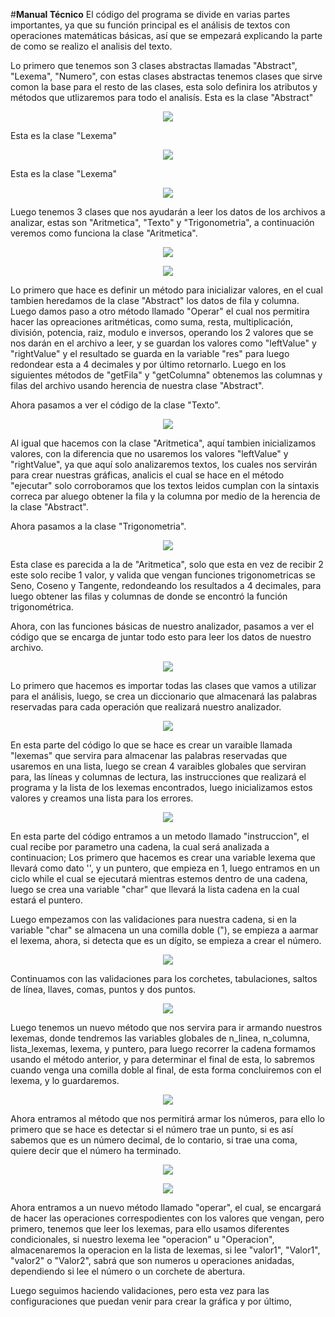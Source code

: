 #**Manual Técnico**
El código del programa se divide en varias partes importantes, ya que su función principal es el análisis de textos con operaciones matemáticas básicas, así que se empezará explicando la parte de como se realizo el analisis del texto.

Lo primero que tenemos son 3 clases abstractas llamadas "Abstract", "Lexema", "Numero", con estas clases abstractas tenemos clases que sirve comon la base para el resto de las clases, esta solo definira los atributos y métodos que utlizaremos para todo el analisís.
Esta es la clase "Abstract"
<p align="center">
  <img src="Img7.png">
</p>
Esta es la clase "Lexema"
<p align="center">
  <img src="Img8.png">
</p>
Esta es la clase "Lexema"
<p align="center">
  <img src="Img9.png">
</p>

Luego tenemos 3 clases que nos ayudarán a leer los datos de los archivos a analizar, estas son "Aritmetica", "Texto" y "Trigonometria", a continuación veremos como funciona la clase "Aritmetica".

<p align="center">
  <img src="Img10.png">
</p>
<p align="center">
  <img src="Img11.png">
</p>
Lo primero que hace es definir un método para inicializar valores, en el cual tambien heredamos de la clase "Abstract" los datos de fila y columna. Luego damos paso a otro método llamado "Operar" el cual nos permitira hacer las opreaciones aritméticas, como suma, resta, multiplicación, división, potencia, raiz, modulo e inversos, operando los 2 valores que se nos darán en el archivo a leer, y se guardan los valores como "leftValue" y "rightValue" y el resultado se guarda en la variable "res" para luego redondear esta a 4 decimales y por último retornarlo.
Luego en los siguientes métodos de "getFila" y "getColumna" obtenemos las columnas y filas del archivo usando herencia de nuestra clase "Abstract".

Ahora pasamos a ver el código de la clase "Texto".
<p align="center">
  <img src="Img12.png">
</p>
Al igual que hacemos con la clase "Aritmetica", aquí tambien inicializamos valores, con la diferencia que no usaremos los valores "leftValue" y "rightValue", ya que aquí solo analizaremos textos, los cuales nos servirán para crear nuestras gráficas, analicis el cual se hace en el método "ejecutar" solo corroboramos que los textos leidos cumplan con la sintaxis correca par aluego obtener la fila y la columna por medio de la herencia de la clase "Abstract".

Ahora pasamos a la clase "Trigonometria".
<p align="center">
  <img src="Img13.png">
</p>
Esta clase es parecida a la de "Aritmetica", solo que esta en vez de recibir 2 este solo recibe 1 valor, y valida que vengan funciones trigonometricas se Seno, Coseno y Tangente, redondeando los resultados a 4 decimales, para luego obtener las filas y columnas de donde se encontró la función trigonométrica.

Ahora, con las funciones básicas de nuestro analizador, pasamos a ver el código que se encarga de juntar todo esto para leer los datos de nuestro archivo.
<p align="center">
  <img src="Img14.png">
</p>
Lo primero que hacemos es importar todas las clases que vamos a utilizar para el análisis, luego, se crea un diccionario que almacenará las palabras reservadas para cada operación que realizará nuestro analizador.
<p align="center">
  <img src="Img15.png">
</p>
En esta parte del código lo que se hace es crear un varaible llamada "lexemas" que servira para almacenar las palabras reservadas que usaremos en una lista, luego se crean 4 varaibles globales que serviran para, las líneas y columnas de lectura, las instrucciones que realizará el programa y la lista de los lexemas encontrados, luego inicializamos estos valores y creamos una lista para los errores.
<p align="center">
  <img src="Img16.png">
</p>
En esta parte del código entramos a un metodo llamado "instruccion", el cual recibe por parametro una cadena, la cual será analizada a continuacion; Los primero que hacemos es crear una variable lexema que llevará como dato '', y un puntero, que empieza en 1, luego entramos en un ciclo while el cual se ejecutará mientras estemos dentro de una cadena, luego se crea una variable "char" que llevará la lista cadena en la cual estará el puntero.

Luego empezamos con las validaciones para nuestra cadena, si en la variable "char" se almacena un una comilla doble ("), se empieza a aarmar el lexema, ahora, si detecta que es un dígito, se empieza a crear el número.
<p align="center">
  <img src="Img17.png">
</p>
Continuamos con las validaciones para los corchetes, tabulaciones, saltos de línea, llaves, comas, puntos y dos puntos.
<p align="center">
  <img src="Img18.png">
</p>
Luego tenemos un nuevo método que nos servira para ir armando nuestros lexemas, donde tendremos las variables globales de n_linea, n_columna, lista_lexemas, lexema, y puntero, para luego recorrer la cadena formamos usando el método anterior, y para determinar el final de esta, lo sabremos cuando venga una comilla doble al final, de esta forma concluiremos con el lexema, y lo guardaremos.

<p align="center">
  <img src="Img19.png">
</p>
Ahora entramos al método que nos permitirá armar los números, para ello lo primero que se hace es detectar si el número trae un punto, si es así sabemos que es un número decimal, de lo contario, si trae una coma, quiere decir que el número ha terminado.

<p align="center">
  <img src="Img20.png">
</p>
<p align="center">
  <img src="Img21.png">
</p>

Ahora entramos a un nuevo método llamado "operar", el cual, se encargará de hacer las operaciones correspodientes con los valores que vengan, pero primero, tenemos que leer los lexemas, para ello usamos diferentes condicionales, si nuestro lexema lee "operacion" u "Operacion", almacenaremos la operacion en la lista de lexemas, si lee "valor1", "Valor1", "valor2" o "Valor2", sabrá que son numeros u operaciones anidadas, dependiendo si lee el número o un corchete de abertura.

Luego seguimos haciendo validaciones, pero esta vez para las configuraciones que puedan venir para crear la gráfica y por último, 